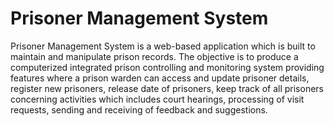 # Prisoner Management System

Prisoner Management System is a web-based application which is built to maintain and manipulate prison records. The objective is to produce a computerized integrated prison controlling and monitoring system providing features where a prison warden can access and update prisoner details, register new prisoners, release date of prisoners, keep track of all prisoners concerning activities which includes court hearings, processing of visit requests, sending and receiving of feedback and suggestions.
